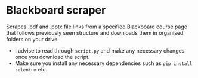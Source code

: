 # Blackboard scraper
Scrapes .pdf and .pptx file links from a specified Blackboard course page that follows previously seen structure and downloads them in organised folders on your drive.
- I advise to read through `script.py` and make any necessary changes once you download the script.
- Make sure you install any necessary dependencies such as `pip install selenium` etc.
